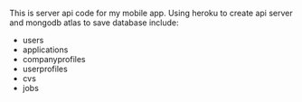 This is server api code for my mobile app. Using heroku to create api server and mongodb atlas to save database include:

+ users 
+ applications 
+ companyprofiles
+ userprofiles
+ cvs
+ jobs




